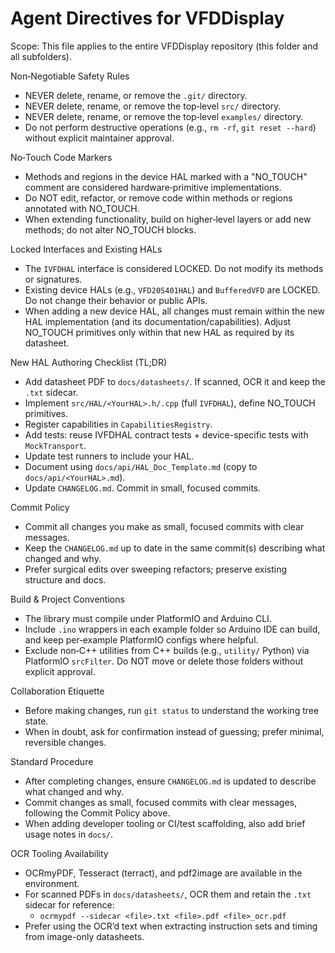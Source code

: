 # Agent Directives for VFDDisplay

Scope: This file applies to the entire VFDDisplay repository (this folder and all subfolders).

Non‑Negotiable Safety Rules
- NEVER delete, rename, or remove the `.git/` directory.
- NEVER delete, rename, or remove the top‑level `src/` directory.
- NEVER delete, rename, or remove the top‑level `examples/` directory.
- Do not perform destructive operations (e.g., `rm -rf`, `git reset --hard`) without explicit maintainer approval.

No‑Touch Code Markers
- Methods and regions in the device HAL marked with a "NO_TOUCH" comment are considered hardware‑primitive implementations.
- Do NOT edit, refactor, or remove code within methods or regions annotated with NO_TOUCH.
- When extending functionality, build on higher‑level layers or add new methods; do not alter NO_TOUCH blocks.

Locked Interfaces and Existing HALs
- The `IVFDHAL` interface is considered LOCKED. Do not modify its methods or signatures.
- Existing device HALs (e.g., `VFD20S401HAL`) and `BufferedVFD` are LOCKED. Do not change their behavior or public APIs.
- When adding a new device HAL, all changes must remain within the new HAL implementation (and its documentation/capabilities). Adjust NO_TOUCH primitives only within that new HAL as required by its datasheet.

New HAL Authoring Checklist (TL;DR)
- Add datasheet PDF to `docs/datasheets/`. If scanned, OCR it and keep the `.txt` sidecar.
- Implement `src/HAL/<YourHAL>.h/.cpp` (full `IVFDHAL`), define NO_TOUCH primitives.
- Register capabilities in `CapabilitiesRegistry`.
- Add tests: reuse IVFDHAL contract tests + device-specific tests with `MockTransport`.
- Update test runners to include your HAL.
- Document using `docs/api/HAL_Doc_Template.md` (copy to `docs/api/<YourHAL>.md`).
- Update `CHANGELOG.md`. Commit in small, focused commits.

Commit Policy
- Commit all changes you make as small, focused commits with clear messages.
- Keep the `CHANGELOG.md` up to date in the same commit(s) describing what changed and why.
- Prefer surgical edits over sweeping refactors; preserve existing structure and docs.

Build & Project Conventions
- The library must compile under PlatformIO and Arduino CLI.
- Include `.ino` wrappers in each example folder so Arduino IDE can build, and keep per‑example PlatformIO configs where helpful.
- Exclude non‑C++ utilities from C++ builds (e.g., `utility/` Python) via PlatformIO `srcFilter`. Do NOT move or delete those folders without explicit approval.

Collaboration Etiquette
- Before making changes, run `git status` to understand the working tree state.
- When in doubt, ask for confirmation instead of guessing; prefer minimal, reversible changes.

Standard Procedure
- After completing changes, ensure `CHANGELOG.md` is updated to describe what changed and why.
- Commit changes as small, focused commits with clear messages, following the Commit Policy above.
- When adding developer tooling or CI/test scaffolding, also add brief usage notes in `docs/`.

OCR Tooling Availability
- OCRmyPDF, Tesseract (terract), and pdf2image are available in the environment.
- For scanned PDFs in `docs/datasheets/`, OCR them and retain the `.txt` sidecar for reference:
  - `ocrmypdf --sidecar <file>.txt <file>.pdf <file>_ocr.pdf`
- Prefer using the OCR’d text when extracting instruction sets and timing from image-only datasheets.
